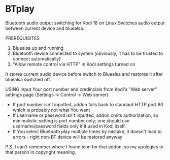 # BTplay
Bluetooth audio output switching for Kodi 18 on Linux
Switches audio output between current device and bluealsa.

PREREQUISITES
1. Bluealsa up and running
2. Bluetooth device connected to system (obviously, it has to be trusted to connect automatically)
3. "Allow remote control via HTTP" in Kodi settings turned on

It stores current audio device before switch to Bluealsa and restores it after bluealsa switched off.

USING
Input Your port number and credincials from Kodi's "Web server" settings page (Settings -> Control -> Web server)
- If port number isn't inputted, addon falls back to standard HTTP port 80 which is probably not what You want
- If username or password isn't inputted, addon omits authorization, so minimalistic setting is port number only; 
  one should use username/password fields only if it used in Kodi itself.
- If You select Bluetooth play multiple times by mistake, it doesn't lead to errors - right non-BT device will be restored anyway

P.S. I can't remember where I found icon for that addon, so my apologies to that person in copyright meaning.
